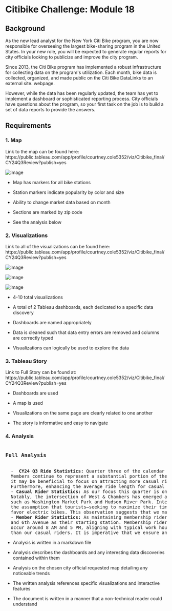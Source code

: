 <h1>Citibike Challenge: Module 18</h1>

<h2>Background</h2>
<p>As the new lead analyst for the New York Citi Bike program, you are now responsible for overseeing the largest bike-sharing program in the United States. In your new role, you will be expected to generate regular reports for city officials looking to publicize and improve the city program.

Since 2013, the Citi Bike program has implemented a robust infrastructure for collecting data on the program's utilization. Each month, bike data is collected, organized, and made public on the Citi Bike DataLinks to an external site. webpage.

However, while the data has been regularly updated, the team has yet to implement a dashboard or sophisticated reporting process. City officials have questions about the program, so your first task on the job is to build a set of data reports to provide the answers.</p>

<h2>Requirements</h2>

<h3>1. Map</h3>
Link to the map can be found here: https://public.tableau.com/app/profile/courtney.cole5352/viz/Citibike_final/CY24Q3Review?publish=yes


![image](https://github.com/user-attachments/assets/a5566bd0-947a-4435-873d-8a3ace9b7817)

- Map has markers for all bike stations
  
- Station markers indicate popularity by color and size
  
- Ability to change market data based on month
  
- Sections are marked by zip code

- See the analysis below 


<h3>2. Visualizations</h3>
Link to all of the visualizations can be found here: https://public.tableau.com/app/profile/courtney.cole5352/viz/Citibike_final/CY24Q3Review?publish=yes


![image](https://github.com/user-attachments/assets/eea5864e-5af2-4169-ac6e-8f5f321e514f)

![image](https://github.com/user-attachments/assets/14e46c6d-2a93-41ae-bf96-7052721a43af)

![image](https://github.com/user-attachments/assets/2ef6d342-c6d0-4e0e-b91b-22e0d4d74f99)

- 4-10 total visualizations
  
- A total of 2 Tableau dashboards, each dedicated to a specific data discovery
  
- Dashboards are named appropriately

- Data is cleaned such that data entry errors are removed and columns are correctly typed

- Visualizations can logically be used to explore the data


<h3>3. Tableau Story</h3>
Link to Full Story can be found at: https://public.tableau.com/app/profile/courtney.cole5352/viz/Citibike_final/CY24Q3Review?publish=yes

- Dashboards are used
  
- A map is used
  
- Visualizations on the same page are clearly related to one another
  
- The story is informative and easy to navigate

<h3>4. Analysis</h3>

<pre><h3>Full Analysis</h3>
  - <strong> CY24 Q3 Ride Statistics:</strong> Quarter three of the calendar year 2024 is showing an overall positive trend, with a gradual month-over-month increase in the number of rides. 
  Members continue to represent a substantial portion of the market, holding 79% of the overall market share. In our efforts to increase our bottom line by 3% this year,
  it may be beneficial to focus on attracting more casual riders, as they contribute revenue on a per-minute basis rather than through annual memberships. 
  Furthermore, enhancing the average ride length for casual riders, which currently ranges between 8 to 10 minutes, could also yield additional benefits.
  - <strong>Casual Rider Statistics:</strong> As our focus this quarter is on casual riders, we will begin with a thorough analysis of the casual rider statistics from the previous quarter. 
  Notably, the intersection of West & Chambers has emerged as the most popular starting point for rides. This aligns with expectations, as many riders are drawn to destinations
  such as Washington Market Park and Hudson River Park. Interestingly, a significant number of riders begin their journeys in the afternoon to early evening, which may challenge
  the assumption that tourists—seeking to maximize their time in New York—constitute the majority of casual riders. Additionally, there is a trend indicating that casual riders
  favor electric bikes. This observation suggests that we may want to consider increasing the availability of electric bikes at our top 10 stations to attract more casual riders.
  - <strong>Member Rider Statistics:</strong> As maintaining membership riders is crucial, let us now review the membership statistics for the last quarter. Notably, just over 40,000 riders selected West 21st St
  and 6th Avenue as their starting station. Membership riders are our regular users who predominantly utilize our services for commuting to and from work. This is evident as peak usage times
  occur around 8 AM and 5 PM, aligning with typical work hours. Additionally, these riders tend to prefer electric bikes over classic models, although they do utilize classic bikes more frequently
  than our casual riders. It is imperative that we ensure an adequate supply of bikes, particularly electric ones, at these key stations during peak hours.</pre>

- Analysis is written in a markdown file
  
- Analysis describes the dashboards and any interesting data discoveries contained within them
  
- Analysis on the chosen city official requested map detailing any noticeable trends
  
- The written analysis references specific visualizations and interactive features
  
- The document is written in a manner that a non-technical reader could understand

